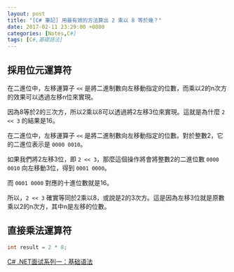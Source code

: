 ```yaml
---
layout: post
title: "[C# 筆記] 用最有效的方法算出 2 乘以 8 等於幾？"
date: 2017-02-11 23:29:00 +0800
categories: [Notes,C#]
tags: [C#,基礎語法]
---
```



## 採用位元運算符

在二進位中，左移運算子 `<<` 是將二進制數向左移動指定的位數，而乘以2的n次方的效果可以透過左移n位來實現。     

因為8等於2的三次方，所以2乘以8可以透過將2左移3位來實現。這就是為什麼 `2 << 3` 的結果是16。      

在二進位中，左移運算子 `<<` 是將二進制數向左移動指定的位數。對於整數2，它的二進位表示是 `0000 0010`。       

如果我們將2左移3位，即 `2 << 3`，那麼這個操作將會將整數2的二進位數 `0000 0010` 向左移動3位，得到 `0001 0000`。      

而 `0001 0000` 對應的十進位數就是16。

所以，`2 << 3` 確實等同於2乘以8，或說是2的3次方。這是因為左移3位就是原數乘以2的n次方，其中n是左移的位數。


## 直接乘法運算符

```c#
int result = 2 * 8;
```


[C# .NET面试系列一：基础语法](https://cloud.tencent.com/developer/article/2394466)  